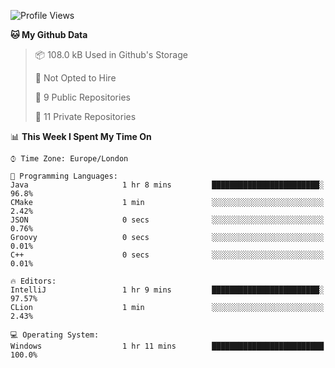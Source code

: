 <!--START_SECTION:waka-->
![Profile Views](http://img.shields.io/badge/Profile%20Views-0-blue)

**🐱 My Github Data** 

> 📦 108.0 kB Used in Github's Storage 
 > 
> 🚫 Not Opted to Hire
 > 
> 📜 9 Public Repositories
 > 
> 🔑 11 Private Repositories 

📊 **This Week I Spent My Time On** 

```text
⌚︎ Time Zone: Europe/London

💬 Programming Languages: 
Java                     1 hr 8 mins         ████████████████████████░   96.8% 
CMake                    1 min               ░░░░░░░░░░░░░░░░░░░░░░░░░   2.42% 
JSON                     0 secs              ░░░░░░░░░░░░░░░░░░░░░░░░░   0.76% 
Groovy                   0 secs              ░░░░░░░░░░░░░░░░░░░░░░░░░   0.01% 
C++                      0 secs              ░░░░░░░░░░░░░░░░░░░░░░░░░   0.01%

🔥 Editors: 
IntelliJ                 1 hr 9 mins         ████████████████████████░   97.57% 
CLion                    1 min               ░░░░░░░░░░░░░░░░░░░░░░░░░   2.43%

💻 Operating System: 
Windows                  1 hr 11 mins        █████████████████████████   100.0%

```


<!--END_SECTION:waka-->